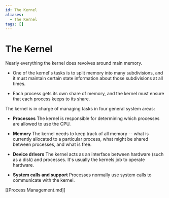 ```yaml
---
id: The Kernel
aliases:
  - The Kernel
tags: []
---
```


# The Kernel

Nearly everything the kernel does revolves around main memory.

  - One of the kernel's tasks is to split memory into many subdivisions, and it
    must maintain certain state information about those subdivisions at all
    times.

  - Each process gets its own share of memory, and the kernel must ensure that
    each process keeps to its share.


The kernel is in charge of managing tasks in four general system areas:

  - **Processes** The kernel is responsible for determining which processes are
    allowed to use the CPU.

  - **Memory** The kernel needs to keep track of all memory -- what is currently
    allocated to a particular process, what might be shared between processes,
    and what is free.

  - **Device drivers** The kernel acts as an interface between hardware (such as
    a disk) and processes. It's usually the kernels job to operate hardware.

  - **System calls and support** Processes normally use system calls to
    communicate with the kernel.

[[Process Management.md]]

